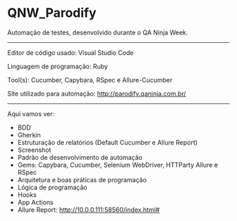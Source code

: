 # QNW_Parodify
Automação de testes, desenvolvido durante o QA Ninja Week. 

---------------------------------------------------------------------------------------------------------------------------------------------------------------------

Editor de código usado: Visual Studio Code 

Linguagem de programação: Ruby

Tool(s): Cucumber, Capybara, RSpec e Allure-Cucumber

Site utilizado para automação: http://parodify.qaninja.com.br/

---------------------------------------------------------------------------------------------------------------------------------------------------------------------

Aqui vamos ver:

* BDD
* Gherkin
* Estruturação de relatórios (Default Cucumber e Allure Report)
* Screenshot
* Padrão de desenvolvimento de automação
* Gems: Capybara, Cucumber, Selenium WebDriver, HTTParty Allure e RSpec
* Arquitetura e boas práticas de programação 
* Lógica de programação
* Hooks
* App Actions 
* Allure Report: http://10.0.0.111:58560/index.html#

